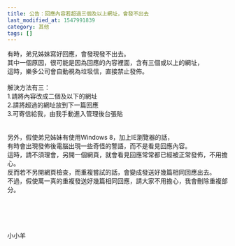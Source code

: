 ```yaml
---
title: 公告：回應內容若超過三個及以上網址，會發不出去
last_modified_at: 1547991839
category: 其他
tags: []
---
```


<p>有時，弟兄姊妹寫好回應，會發現發不出去。<br/>其中一個原因，很可能是因為回應的內容裡面，含有三個或以上的網址，<br/>這時，樂多公司會自動視為垃圾信，直接禁止發佈。<br/><br/><!--more-->解決方法有三：<br/>1.請將內容改成二個及以下的網址<br/>2.請將超過的網址放到下一篇回應<br/>3.可寄信給我，由我手動進入管理後台張貼<br/><br/><br/>另外，假使弟兄姊妹有使用Windows 8，加上IE瀏覽器的話，<br/>有時會出現發佈後電腦出現一些奇怪的警語，而不是看見回應內容。<br/>這時，請不須理會，另開一個網頁，就會看見回應常常都已經被正常發佈，不用擔心。<br/>反而若不另開網頁檢查，而重複嘗試的話，會變成發送好幾篇相同回應出去。<br/>不過，假使萬一真的重複發送好幾篇相同回應，請大家不用擔心，我會刪除重複部分。<br/><br/><br/><br/><br/><br/>小小羊<br/><br/><br/><br/><br/>
</p>